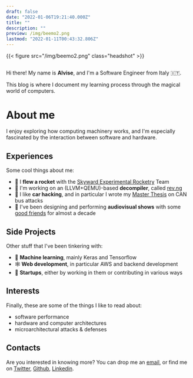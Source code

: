 ```yaml
---
draft: false
date: "2022-01-06T19:21:40.000Z"
title: ""
description: ""
preview: /img/beemo2.png
lastmod: "2022-01-11T00:43:32.806Z"
---
```


{{< figure src="/img/beemo2.png" class="headshot" >}}

##

Hi there! My name is **Alvise**, and I'm a Software Engineer from Italy 🇮🇹.

This blog is where I document my learning process through the magical world of computers.

# About me

I enjoy exploring how computing machinery works, and
I'm especially fascinated by the interaction between software and hardware.

## Experiences

Some cool things about me:

- 🚀 I **flew a rocket** with the [Skyward Experimental Rocketry](https://skywarder.eu) Team
- 🐉 I'm working on an (LLVM+QEMU)-based **decompiler**, called [rev.ng](https://rev.ng)
- 🚗 I like **car hacking**, and in particular I wrote my [Master Thesis](https://www.politesi.polimi.it/bitstream/10589/180235/1/2021_10_DeFaveriTron.pdf) on CAN bus attacks
- 🔦 I've been designing and performing **audiovisual shows** with some [good friends](https://beyondcommonideas.org) for almost a decade

## Side Projects

Other stuff that I've been tinkering with:

- 🤖 **Machine learning**, mainly Keras and Tensorflow
- 🕸️ **Web development**, in particular AWS and backend development
- 🦄 **Startups**, either by working in them or contributing in various ways

## Interests

Finally, these are some of the things I like to read about:

- software performance
- hardware and computer architectures
- microarchitectural attacks & defenses

## Contacts

Are you interested in knowing more? You can drop me an [email](adefaveritron@gmail.com), or find me on [Twitter](https://twitter.com/HBitmasks), [Github](https://github.com/AlviseDeFaveri), [Linkedin](https://linkedin.com/alvise-dft).
